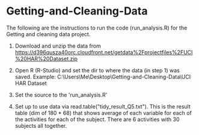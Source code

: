 # Getting-and-Cleaning-Data

The following are the instructions to run the code (run_analysis.R) for the Getting and cleaning data project. 

1. Download and unzip the data from https://d396qusza40orc.cloudfront.net/getdata%2Fprojectfiles%2FUCI%20HAR%20Dataset.zip

2. Open R (R-Studio) and set the dir to where the data (in step 1) was saved. Example: C:\Users\Me\Desktop\Getting-and-Cleaning-Data\UCI HAR Dataset

3. Set the source to the 'run_analysis.R' 

4. Set up to use data via read.table("tidy_result_Q5.txt"). This is the result table (dim of 180 * 68) that shows average of each variable for each of the activities for each of the subject. There are 6 activities with 30 subjects all together. 
